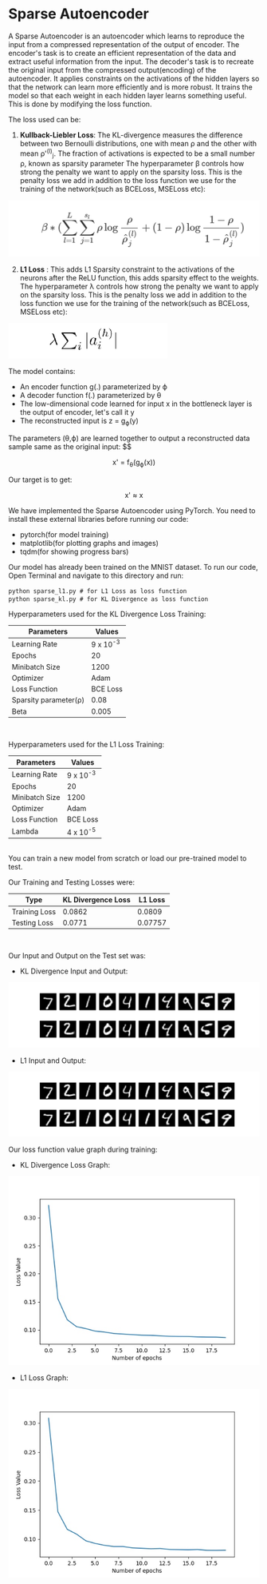 # Sparse Autoencoder

A Sparse Autoencoder is an autoencoder which learns to reproduce the input from a compressed representation of the output of encoder. The encoder's task is to create an efficient representation of the data and extract useful information from the input. The decoder's task is to recreate the original input from the compressed output(encoding) of the autoencoder.
It applies constraints on the activations of the hidden layers so that the network can learn more efficiently and is more robust. It trains the model so that each weight in each hidden layer learns something useful.
This is done by modifying the loss function.

The loss used can be:

1) **Kullback-Liebler Loss**:
   The KL-divergence measures the difference between two Bernoulli distributions, one with mean ρ and the other with mean ρ'<sup>(l)</sup><sub>j</sub>.
   The fraction of activations is expected to be a small number ρ, known as sparsity parameter
   The hyperparameter β controls how strong the penalty we want to apply on the sparsity loss. This is the penalty loss we add in addition to the loss function we use for the training of the network(such as BCELoss, MSELoss etc):

 ![KL Divergence Loss Function Image](kl_div_formula.png)


2) **L1 Loss** : This adds L1 Sparsity constraint to the activations of the neurons after the ReLU function, this adds sparsity effect to the weights. The hyperparameter λ controls how strong the penalty we want to apply on the sparsity loss. This is the penalty loss we add in addition to the loss function we use for the training of the network(such as BCELoss, MSELoss etc):

![L1 Loss Function Image](l1_formula.png)


The model contains:
* An encoder function g(.) parameterized by ϕ
* A decoder function f(.) parameterized by θ
* The low-dimensional code learned for input x in the bottleneck layer is the output of encoder, let's call it y 
* The reconstructed input is z = g<sub>ϕ</sub>(y)

The parameters (θ,ϕ) are learned together to output a reconstructed data sample same as the original input:
$$
<div align='center'> x' = f<sub>θ</sub>(g<sub>ϕ</sub>(x)) </div>

Our target is to get:
<div align='center'> x' ≈ x </div>

We have implemented the Sparse Autoencoder using PyTorch. You need to install these external libraries before running our code: 
* pytorch(for model training)
* matplotlib(for plotting graphs and images)
* tqdm(for showing progress bars)

Our model has already been trained on the MNIST dataset. To run our code, Open Terminal and navigate to this directory and run:
```
python sparse_l1.py # for L1 Loss as loss function
python sparse_kl.py # for KL Divergence as loss function
```

Hyperparameters used for the KL Divergence Loss Training:

| Parameters|  Values |
| -------- | -------- |
| Learning Rate | 9 x 10<sup>-3</sup>  | 
| Epochs | 20 |
| Minibatch Size | 1200 |
| Optimizer | Adam |
| Loss Function | BCE Loss |
| Sparsity parameter(ρ) | 0.08 |
| Beta | 0.005 |
<br/>

Hyperparameters used for the L1 Loss Training:

| Parameters|  Values |
| -------- | -------- |
| Learning Rate | 9 x 10<sup>-3</sup>  | 
| Epochs | 20 |
| Minibatch Size | 1200 |
| Optimizer | Adam |
| Loss Function | BCE Loss |
| Lambda | 4 x 10<sup>-5</sup> |
<br/>
You can train a new model from scratch or load our pre-trained model to test.

Our Training and Testing Losses were:

| Type | KL Divergence Loss | L1 Loss |
| -------- | -------- | -------- |
| Training Loss | 0.0862 | 0.0809 |
| Testing Loss | 0.0771 | 0.07757 |
<br/>

Our Input and Output on the Test set was:

* KL Divergence Input and Output:

![Output Image](kl_op.jpeg)

* L1 Input and Output:

![Output Image](l1_op.jpeg)


Our loss function value graph during training:

* KL Divergence Loss Graph:

![Graph Image](lossgraph_kl.jpeg)

* L1 Loss Graph:

![Graph Image](lossgraph_l1.jpeg)
